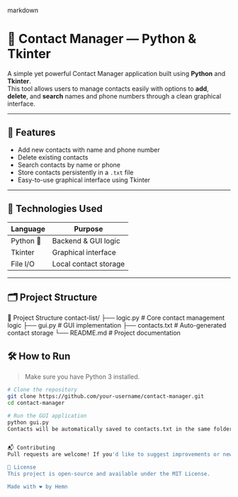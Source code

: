 markdown
# 📒 Contact Manager — Python & Tkinter

A simple yet powerful Contact Manager application built using **Python** and **Tkinter**.  
This tool allows users to manage contacts easily with options to **add**, **delete**, and **search** names and phone numbers through a clean graphical interface.

---

## 🚀 Features

- Add new contacts with name and phone number
- Delete existing contacts
- Search contacts by name or phone
- Store contacts persistently in a `.txt` file
- Easy-to-use graphical interface using Tkinter

---

## 🧠 Technologies Used

| Language  | Purpose             |
|-----------|---------------------|
| Python 🐍 | Backend & GUI logic |
| Tkinter   | Graphical interface |
| File I/O  | Local contact storage |

---

## 🗂 Project Structure

📁 Project Structure
contact-list/
├── logic.py # Core contact management logic
├── gui.py # GUI implementation
├── contacts.txt # Auto-generated contact storage
└── README.md # Project documentation


## 🛠 How to Run

> Make sure you have Python 3 installed.

```bash
# Clone the repository
git clone https://github.com/your-username/contact-manager.git
cd contact-manager

# Run the GUI application
python gui.py
Contacts will be automatically saved to contacts.txt in the same folder.


📬 Contributing
Pull requests are welcome! If you'd like to suggest improvements or new features (like editing contacts or importing/exporting to CSV), feel free to open an issue.

📄 License
This project is open-source and available under the MIT License.

Made with ❤️ by Hemn
